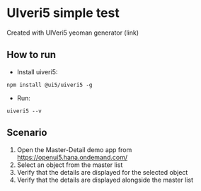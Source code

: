 # UIveri5 simple test

Created with UIVeri5 yeoman generator (link)

## How to run
* Install uiveri5:
```
npm install @ui5/uiveri5 -g
```
* Run:
```
uiveri5 --v
```

## Scenario
1. Open the Master-Detail demo app from https://openui5.hana.ondemand.com/
2. Select an object from the master list
3. Verify that the details are displayed for the selected object
4. Verify that the details are displayed alongside the master list
